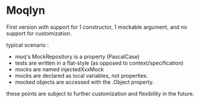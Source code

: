 # Moqlyn

First version with support for 1 constructor, 1 mockable argument, and no support for customization.

typical scenario :
- moq's MockRepository is a property (PascalCase)
- tests are written in a flat-style (as opposed to context/specification)
- mocks are named injectedXxxMock
- mocks are declared as local variables, not properties.
- mocked objects are accessed with the .Object property.

these points are subject to further customization and flexibility in the future.
